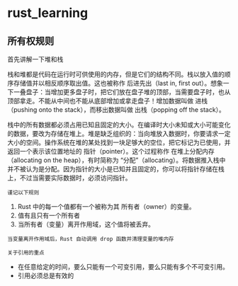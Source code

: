 # rust_learning


## 所有权规则

首先讲解一下堆和栈

栈和堆都是代码在运行时可供使用的内存，但是它们的结构不同。栈以放入值的顺序存储值并以相反顺序取出值。这也被称作 后进先出（last in, first out）。想象一下一叠盘子：当增加更多盘子时，把它们放在盘子堆的顶部，当需要盘子时，也从顶部拿走。不能从中间也不能从底部增加或拿走盘子！增加数据叫做 进栈（pushing onto the stack），而移出数据叫做 出栈（popping off the stack）。

栈中的所有数据都必须占用已知且固定的大小。在编译时大小未知或大小可能变化的数据，要改为存储在堆上。堆是缺乏组织的：当向堆放入数据时，你要请求一定大小的空间。操作系统在堆的某处找到一块足够大的空位，把它标记为已使用，并返回一个表示该位置地址的 指针（pointer）。这个过程称作 在堆上分配内存（allocating on the heap），有时简称为 “分配”（allocating）。将数据推入栈中并不被认为是分配。因为指针的大小是已知并且固定的，你可以将指针存储在栈上，不过当需要实际数据时，必须访问指针。


`谨记以下规则`

1. Rust 中的每一个值都有一个被称为其 所有者（owner）的变量。
2. 值有且只有一个所有者
3. 当所有者（变量）离开作用域，这个值将被丢弃。

`当变量离开作用域后，Rust 自动调用 drop 函数并清理变量的堆内存`

`关于引用的重点`

- 在任意给定的时间，要么只能有一个可变引用，要么只能有多个不可变引用。
- 引用必须总是有效的